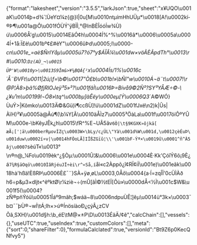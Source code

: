 {"format":"lakesheet","version":"3.5.5","larkJson":true,"sheet":"x¥UQO\u001aK\u0014þ+d¾´¦ÙeY¤¼z{@}l|0u[M\u0010ntµímHhUÜµ*\u0018[A!\u0002kí­®Þ¶\u001a@Ô\u001fÓÙÝ'ÿBÏÌ,°@InBÈÎóóÍw¾Ù}ú\u0006Å'g\u0015\u0014EãÓ¢h\u0004Í%^%\u0016â*\u0006\u0005a\u0004Í+1å:Ï£è\u001bº¢£#èY\"\u0006ûÞd\u0005;I\u0000-*cn\u001e_=aè$ÑrIYåµ\u0005ú7?ó7°y$ÁÎÂ¼\u001dw×*vöÃÈÃpdTh°\u0013\r#\u0010:`Dz(AÙ_¬\u0015ÜP'W\u0010y>\u0013S9Îm&>¥¼BQÁ{²`x\u0004Í*s/1%\u0016c´Å¨ÐVFt\u0011|2ú¡\f=\b©\u0017\"Ò£b\u001b!»\bÑî\"w\u0010Á¬ä¨t\u0007!\r@P¦À8>þã%ØfjRlOJeÿ³5»²?\u001fâÌ\u0016Þ=Bívå9©2Ñ²?SY³YÅÆ÷©-\\¿¥u¹m\u00199l¬Ó8»\tq^\u000bµ]àÊëy\u000eµ[Ý\u0006Q3*´A©WÓ}ÙuÝ>|Kômko\u0013Ä©&Gü)ì¶ccßÙ]!ú\u0001dZ\u001fJxë\n2)k|Ûs|ÀïH)²¥\u0005à@Ãú¶(\b¼Y[Ã\u0010äÅÌz7\u0005³ÖàLa\u001f\u0017öíÔºYÛM\u000e-\bKêyJÊk¿h\u0015\fR^%E¬U­Â5ãv`6Ò|\t§9KGXK»ôjkä[æÃ¡['¦ä\u000berRµovÍZç\u0003W×\bLy/c¿ÚL\"Yà\u001d%W\u001d,\u0012çèÉuÞ\u001duw\u0002í¤v|\u0014hFÒoLÃ]IÎßZGïû¦\\'\u001bF-Ýª×\u0019û\u0001^ñ^À5âj\u0007`sèúT«\u0013°\n®n@_¼Fo\u0019èk^¿§Òµ:\u0001Û¦&\u0006\u001e\u0004È·Kk'ÇóîÝ6õ¡9È¿á`7¾R§äOqö\u0010ÌâRjéuJÏ÷èi\r^«Så,í`åì«c2Àppõ¿î¢RÏ¢iÏ\u001e)\u001eãk\u0018hà'hßä!ÈßRÞ\u0006È£¯¨}SÀ+ÿø¸øL\u0003¸0Åõ\u0004{a·Í=zqÎÏ'0cÜÌÀð h6÷p&µ3×dljt«^êºktØ\r¼ziè¬÷(mÛ[âÌ©½tEÏ[Ôù»\u0000dÅ<½Ì\u001c$W&\u001f5(\u0004?zÑ®pñÝóü\u00051Îáº9mãh;$wáä~8\u0006ndpuÙÊ¦]êµ\u0014ü°3k×\u0003¯b¤¯¯þÙ®¬wÍ\tÁ;lh×>ú®ÍnösíàoÐ¿­çýÂ¿zCVÕâ¸SXH}\u001d§h:\b_éE\tM@×±P\\D\u0013ÉäÄ/¢ê","calcChain":[],"vessels":{},"useUTC":true,"useIndex":true,"customColors":[],"meta":{"sort":0,"shareFilter":0},"formulaCalclated":true,"versionId":"Bt9Z6p0KecQNfvy5"}